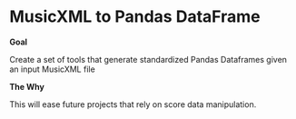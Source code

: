 # MusicXML to Pandas DataFrame

**Goal**

Create a set of tools that generate standardized Pandas Dataframes given an  input MusicXML file

**The Why**

This will  ease future projects that rely on score data manipulation.
